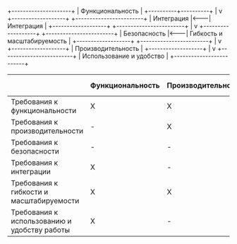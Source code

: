 +---------------------+
|   Функциональность   |
+----------+----------+
           |
           v
+-------------------+    +------------------------+
| Интеграция        |<---| Интеграция             |
+-------------------+    +------------------------+
           |
           v
+-------------------+    +------------------------+
| Безопасность      |<---| Гибкость и масштабируемость |
+-------------------+    +------------------------+
           |
           v
+-------------------+
| Производительность |
+-------------------+
           |
           v
+-------------------------+
| Использование и удобство |
+-------------------------+









|                            | Функциональность | Производительность | Безопасность | Интеграция | Гибкость и масштабируемость | Удобство использования |
|-------------------------------|------------------|---------------------|--------------|------------|-----------------------------|-------------------------|
| Требования к функциональности   |        X         |          X          |      X       |      X     |              X              |            X            |
| Требования к производительности |        -         |          X          |      -       |      -     |              X              |            -            |
| Требования к безопасности       |        -         |          -          |      X       |      -     |              -              |            -            |
| Требования к интеграции         |        X         |          -          |      -       |      X     |              X              |            -            |
| Требования к гибкости и масштабируемости | X |        X          |      -       |      -     |              X              |            -            |
| Требования к использованию и удобству работы | X |         -          |      -       |      -     |              -              |            X            |
